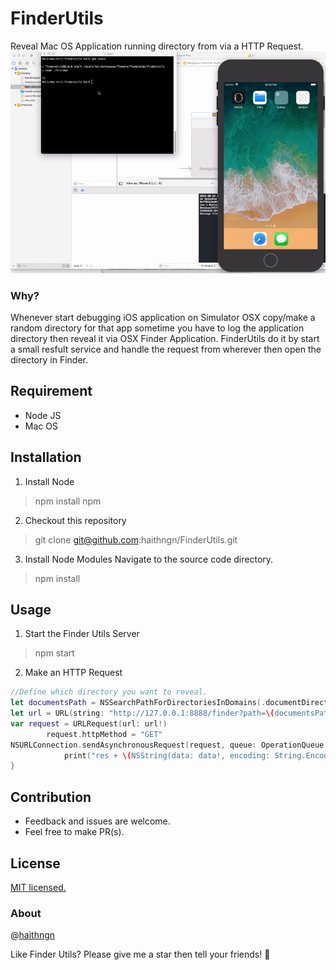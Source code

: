 # FinderUtils
Reveal Mac OS Application running directory from via a HTTP Request.
![Alt Text](Demo.gif)
### Why?
Whenever start debugging iOS application on Simulator OSX copy/make a random directory for that app sometime you have to log the application directory then reveal it via OSX Finder Application.
FinderUtils do it by start a small resfult service and handle the request from wherever then open the directory in Finder.
## Requirement
+ Node JS
+ Mac OS

## Installation
1. Install Node
> npm install npm
2. Checkout this repository
> git clone git@github.com:haithngn/FinderUtils.git
3. Install Node Modules
Navigate to the source code directory.
> npm install

## Usage
1. Start the Finder Utils Server
> npm start
2. Make an HTTP Request

~~~~swift 
//Define which directory you want to reveal.
let documentsPath = NSSearchPathForDirectoriesInDomains(.documentDirectory, .userDomainMask, true)[0]
let url = URL(string: "http://127.0.0.1:8888/finder?path=\(documentsPath)")
var request = URLRequest(url: url!)
        request.httpMethod = "GET"
NSURLConnection.sendAsynchronousRequest(request, queue: OperationQueue.main) {(response, data, error) in
            print("res + \(NSString(data: data!, encoding: String.Encoding.utf8.rawValue))")
}
~~~~

## Contribution
+ Feedback and issues are welcome.
+ Feel free to make PR(s).

## License
[MIT licensed.](https://github.com/realm/SwiftLint/blob/master/LICENSE)

### About
@[haithngn](https://haithngn.com)

Like Finder Utils? Please give me a star then tell your friends! 🍻
